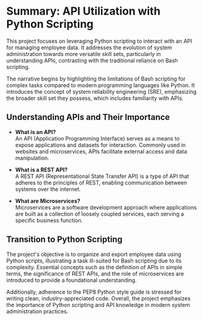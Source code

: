 # Summary: API Utilization with Python Scripting

This project focuses on leveraging Python scripting to interact with an API for managing employee data. It addresses the evolution of system administration towards more versatile skill sets, particularly in understanding APIs, contrasting with the traditional reliance on Bash scripting.

The narrative begins by highlighting the limitations of Bash scripting for complex tasks compared to modern programming languages like Python. It introduces the concept of system reliability engineering (SRE), emphasizing the broader skill set they possess, which includes familiarity with APIs.

## Understanding APIs and Their Importance

- **What is an API?**  
  An API (Application Programming Interface) serves as a means to expose applications and datasets for interaction. Commonly used in websites and microservices, APIs facilitate external access and data manipulation.

- **What is a REST API?**  
  A REST API (Representational State Transfer API) is a type of API that adheres to the principles of REST, enabling communication between systems over the internet.

- **What are Microservices?**  
  Microservices are a software development approach where applications are built as a collection of loosely coupled services, each serving a specific business function.

## Transition to Python Scripting

The project's objective is to organize and export employee data using Python scripts, illustrating a task ill-suited for Bash scripting due to its complexity. Essential concepts such as the definition of APIs in simple terms, the significance of REST APIs, and the role of microservices are introduced to provide a foundational understanding.

Additionally, adherence to the PEP8 Python style guide is stressed for writing clean, industry-appreciated code. Overall, the project emphasizes the importance of Python scripting and API knowledge in modern system administration practices.

